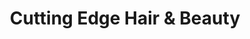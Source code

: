 ---
title: "Cutting Edge Hair & Beauty"
url: /aldershot/cutting-edge-hair-and-beauty/
shop: hairdresser
---